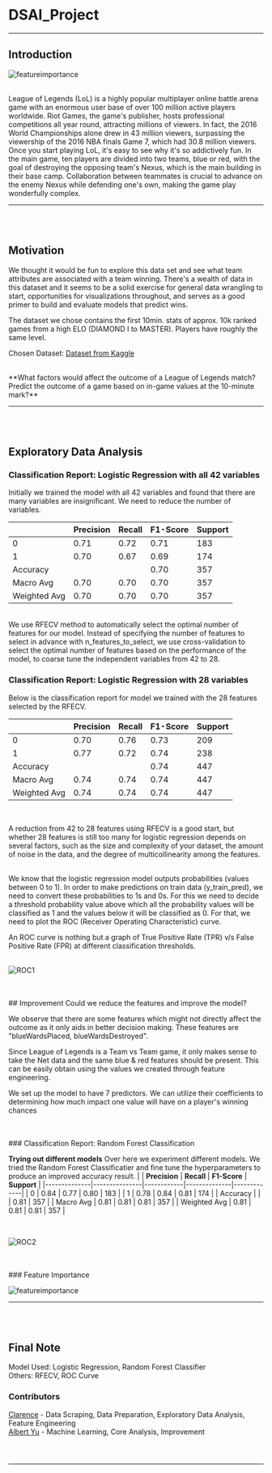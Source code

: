 # DSAI_Project
---
## Introduction

![featureimportance](repo-images/LOLCover.jpg)

<br/>
League of Legends (LoL) is a highly popular multiplayer online battle arena game with an enormous user base of over 100 million active players worldwide. Riot Games, the game's publisher, hosts professional competitions all year round, attracting millions of viewers. In fact, the 2016 World Championships alone drew in 43 million viewers, surpassing the viewership of the 2016 NBA finals Game 7, which had 30.8 million viewers. Once you start playing LoL, it's easy to see why it's so addictively fun. In the main game, ten players are divided into two teams, blue or red, with the goal of destroying the opposing team's Nexus, which is the main building in their base camp. Collaboration between teammates is crucial to advance on the enemy Nexus while defending one's own, making the game play wonderfully complex.

---
<br />
<br />

## Motivation
We thought it would be fun to explore this data set and see what team attributes are associated with a team winning. There's a wealth of data in this dataset and it seems to be a solid exercise for general data wrangling to start, opportunities for visualizations throughout, and serves as a good primer to build and evaluate models that predict wins.

The dataset we chose contains the first 10min. stats of approx. 10k ranked games from a high ELO (DIAMOND I to MASTER). Players have roughly the same level.
<br/>


Chosen Dataset:
[Dataset from Kaggle](https://www.kaggle.com/datasets/bobbyscience/league-of-legends-diamond-ranked-games-10-min?select=high_diamond_ranked_10min.csv)

<br/>
**What factors would affect the outcome of a League of Legends match? Predict the outcome of a game based on in-game values at the 10-minute mark?**

---
<br />
<br />

## Exploratory Data Analysis



### Classification Report: Logistic Regression with all 42 variables <br/>
Initially we trained the model with all 42 variables and found that there are many variables are insignificant. We need to reduce the number of variables.

|              | **Precision** | **Recall** | **F1-Score** | **Support** |
|--------------|---------------|------------|--------------|-------------|
| 0            | 0.71          | 0.72       | 0.71         | 183         |
| 1            | 0.70          | 0.67       | 0.69         | 174         |
| Accuracy     |               |            | 0.70         | 357         |
| Macro Avg    | 0.70          | 0.70       | 0.70         | 357         | 
| Weighted Avg | 0.70          | 0.70       | 0.70         | 357         |

<br/>
We use RFECV method to automatically select the optimal number of features for our model. Instead of specifying the number of features to select in advance with n_features_to_select, we use cross-validation to select the optimal number of features based on the performance of the model, to coarse tune the independent variables from 42 to 28. 


### Classification Report: Logistic Regression with 28 variables <br/>
Below is the classification report for model we trained with the 28 features selected by the RFECV.

|              | **Precision** | **Recall** | **F1-Score** | **Support** |
|--------------|---------------|------------|--------------|-------------|
| 0            | 0.70          | 0.76       | 0.73         | 209         |
| 1            | 0.77          | 0.72       | 0.74         | 238         |
| Accuracy     |               |            | 0.74         | 447         |
| Macro Avg    | 0.74          | 0.74       | 0.74         | 447         | 
| Weighted Avg | 0.74          | 0.74       | 0.74         | 447         |


<br />

A reduction from 42 to 28 features using RFECV is a good start, but whether 28 features is still too many for logistic regression depends on several factors, such as the size and complexity of your dataset, the amount of noise in the data, and the degree of multicollinearity among the features.

<br/>
We know that the logistic regression model outputs probabilities (values between 0 to 1). In order to make predictions on train data (y_train_pred), we need to convert these probabilities to 1s and 0s. For this we need to decide a threshold probability value above which all the probability values will be classified as 1 and the values below it will be classified as 0. For that, we need to plot the ROC (Receiver Operating Characteristic) curve.

An ROC curve is nothing but a graph of True Positive Rate (TPR) v/s False Positive Rate (FPR) at different classification thresholds.
<br/>
<br/>

![ROC1](repo-images/ROC1.png)

<br/>
<br/>
## Improvement
Could we reduce the features and improve the model? <br/>

We observe that there are some features which might not directly affect the outcome as it only aids in better decision making. These features are "blueWardsPlaced, blueWardsDestroyed". <br/>

Since League of Legends is a Team vs Team game, it only makes sense to take the Net data and the same blue & red features should be present. This can be easily obtain using the values we created through feature engineering. <br/>


We set up the model to have 7 predictors. We can utilize their coefficients to determining how much impact one value will have on a player's winning chances

<br />
<br />
### Classification Report: Random Forest Classification 

**Trying out different models**
Over here we experiment different models. We tried the Random Forest Classificatier and fine tune the hyperparameters to produce an improved accuracy result.
|              | **Precision** | **Recall** | **F1-Score** | **Support** |
|--------------|---------------|------------|--------------|-------------|
| 0            | 0.84          | 0.77       | 0.80         | 183         |
| 1            | 0.78          | 0.84       | 0.81         | 174         |
| Accuracy     |               |            | 0.81         | 357         |
| Macro Avg    | 0.81          | 0.81       | 0.81         | 357         | 
| Weighted Avg | 0.81          | 0.81       | 0.81         | 357         |

<br/>

![ROC2](repo-images/ROC2.png)

<br />
<br />
### Feature Importance

![featureimportance](repo-images/featureimportance.png)

---
<br />
<br />

## Final Note

Model Used: Logistic Regression, Random Forest Classifier<br/>
Others: RFECV, ROC Curve

### Contributors
[Clarence](https://github.com/) - Data Scraping, Data Preparation, Exploratory Data Analysis, Feature Engineering<br>
[Albert Yu](https://github.com/Albert481) - Machine Learning, Core Analysis, Improvement<br>


#### <br>
---
